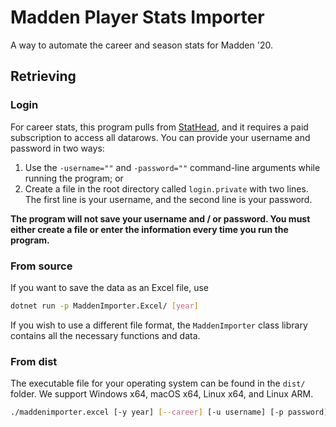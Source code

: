 # Madden Player Stats Importer

A way to automate the career and season stats for Madden '20.

## Retrieving

### Login

For career stats, this program pulls from [StatHead](https://stathead.com), and it requires a paid subscription to access all datarows. You can provide your username and password in two ways:

1. Use the `-username=""` and `-password=""` command-line arguments while running the program; or
2. Create a file in the root directory called `login.private` with two lines. The first line is your username, and the second line is your password.

**The program will not save your username and / or password. You must either create a file or enter the information every time you run the program.**

### From source

If you want to save the data as an Excel file, use

```bash
dotnet run -p MaddenImporter.Excel/ [year]
```

If you wish to use a different file format, the `MaddenImporter` class library contains all the necessary functions and data.

### From dist

The executable file for your operating system can be found in the `dist/` folder. We support Windows x64, macOS x64, Linux x64, and Linux ARM.

```bash
./maddenimporter.excel [-y year] [--career] [-u username] [-p password]
```
